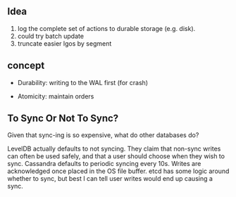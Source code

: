 
## Idea

1) log the complete set of actions to durable storage (e.g. disk).
2) could try batch update
3) truncate easier lgos by segment


## concept
- Durability: writing to the WAL first (for crash)

- Atomicity: maintain orders


## To Sync Or Not To Sync?
Given that sync-ing is so expensive, what do other databases do?

LevelDB actually defaults to not syncing. They claim that non-sync writes can often be used safely, and that a user should choose when they wish to sync.
Cassandra defaults to periodic syncing every 10s. Writes are acknowledged once placed in the OS file buffer.
etcd has some logic around whether to sync, but best I can tell user writes would end up causing a sync.

